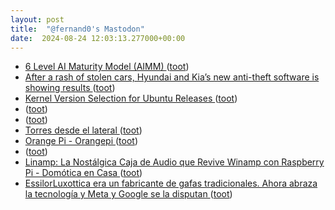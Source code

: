 ```yaml
---
layout: post
title:  "@fernand0's Mastodon"
date:  2024-08-24 12:03:13.277000+00:00
---
```

*  [6 Level AI Maturity Model (AIMM) ](http://donaldclarkplanb.blogspot.com/2024/08/6-level-ai-maturity-model-aimm.htm) ([toot](https://mastodon.social/@fernand0/113016897094276265))
*  [After a rash of stolen cars, Hyundai and Kia’s new anti-theft software is showing results ](https://edition.cnn.com/2024/08/07/business/thieves-hyundai-kia-new-security-software/index.htm) ([toot](https://mastodon.social/@fernand0/113016716806329607))
*  [Kernel Version Selection for Ubuntu Releases ](https://discourse.ubuntu.com/t/kernel-version-selection-for-ubuntu-releases/47007?u=d0o) ([toot](https://mastodon.social/@fernand0/113016575565394309))
*  [ ](https://nixnet.social/users/sl1200) ([toot](https://mastodon.social/@fernand0/113016558243285973))
*  [ ](https://fe.disroot.org/users/linuxzx80) ([toot](https://mastodon.social/@fernand0/113016553241685883))
*  [Torres desde el lateral ](https://www.flickr.com/photos/fernand0/53933193225) ([toot](https://mastodon.social/@fernand0/113016455092759742))
*  [Orange Pi - Orangepi ](http://www.orangepi.org/html/hardWare/computerAndMicrocontrollers/details/Orange-Pi-5-Max.htm) ([toot](https://mastodon.social/@fernand0/113016196230414301))
*  [ ](https://mastodon.social/@pjorge) ([toot](https://mastodon.social/@fernand0/113015987906248689))
*  [Linamp: La Nostálgica Caja de Audio que Revive Winamp con Raspberry Pi - Domótica en Casa ](https://domoticaencasa.es/linamp-la-nostalgica-caja-de-audio-que-revive-winamp-con-raspberry-pi) ([toot](https://mastodon.social/@fernand0/113015986200987227))
*  [EssilorLuxottica era un fabricante de gafas tradicionales. Ahora abraza la tecnología y Meta y Google se la disputan ](https://www.xataka.com/wearables/essilorluxottica-era-fabricante-gafas-tradicionales-ahora-abraza-tecnologia-meta-google-se-disputa) ([toot](https://mastodon.social/@fernand0/113015766979691124))

